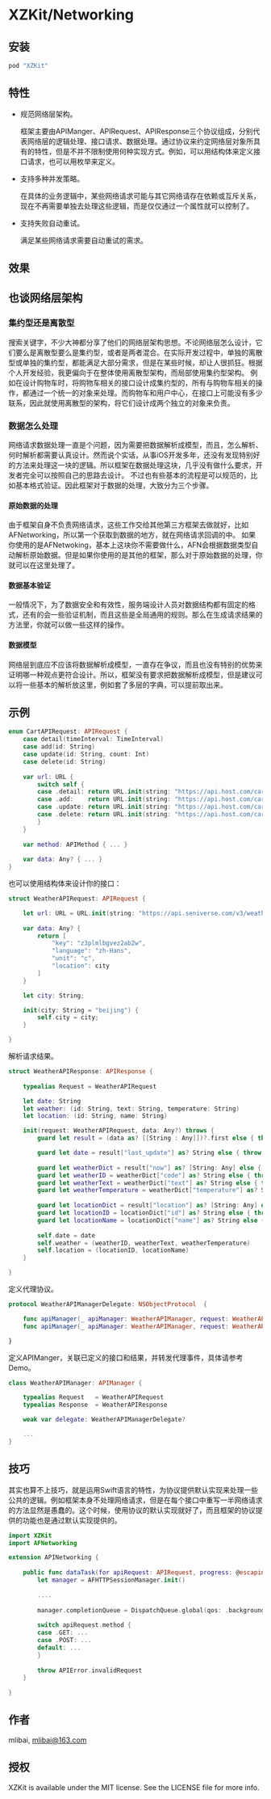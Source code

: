 # XZKit/Networking

## 安装

```ruby
pod "XZKit"
```

## 特性

- 规范网络层架构。
    
    框架主要由APIManger、APIRequest、APIResponse三个协议组成，分别代表网络层的逻辑处理、接口请求、数据处理。通过协议来约定网络层对象所具有的特性，但是不并不限制使用何种实现方式。例如，可以用结构体来定义接口请求，也可以用枚举来定义。

- 支持多种并发策略。

    在具体的业务逻辑中，某些网络请求可能与其它网络请存在依赖或互斥关系，现在不再需要单独去处理这些逻辑，而是仅仅通过一个属性就可以控制了。

- 支持失败自动重试。

    满足某些网络请求需要自动重试的需求。

## 效果


## 也谈网络层架构

### 集约型还是离散型

搜索关键字，不少大神都分享了他们的网络层架构思想。不论网络层怎么设计，它们要么是离散型要么是集约型，或者是两者混合。在实际开发过程中，单独的离散型或单独的集约型，都能满足大部分需求，但是在某些时候，却让人很抓狂。根据个人开发经验，我更偏向于在整体使用离散型架构，而局部使用集约型架构。
例如在设计购物车时，将购物车相关的接口设计成集约型的，所有与购物车相关的操作，都通过一个统一的对象来处理。而购物车和用户中心，在接口上可能没有多少联系，因此就使用离散型的架构，将它们设计成两个独立的对象来负责。

### 数据怎么处理

网络请求数据处理一直是个问题，因为需要把数据解析成模型，而且，怎么解析、何时解析都需要认真设计。然而说个实话，从事iOS开发多年，还没有发现特别好的方法来处理这一块的逻辑。所以框架在数据处理这块，几乎没有做什么要求，开发者完全可以按照自己的思路去设计。
不过也有些基本的流程是可以规范的，比如基本格式验证。因此框架对于数据的处理，大致分为三个步骤。

#### 原始数据的处理

由于框架自身不负责网络请求，这些工作交给其他第三方框架去做就好，比如AFNetworking，所以第一个获取到数据的地方，就在网络请求回调的中。
如果你使用的是AFNetwoking，基本上这块你不需要做什么，AFN会根据数据类型自动解析原始数据。但是如果你使用的是其他的框架，那么对于原始数据的处理，你就可以在这里处理了。

#### 数据基本验证

一般情况下，为了数据安全和有效性，服务端设计人员对数据结构都有固定的格式，还有的会一些验证机制，而且这些是全局通用的规则。那么在生成请求结果的方法里，你就可以做一些这样的操作。

#### 数据模型

网络层到底应不应该将数据解析成模型，一直存在争议，而且也没有特别的优势来证明哪一种观点更符合设计。所以，框架没有要求把数据解析成模型，但是建议可以将一些基本的解析放这里，例如套了多层的字典，可以提前取出来。

## 示例

```swift
enum CartAPIRequest: APIRequest {
    case detail(timeInterval: TimeInterval)
    case add(id: String)
    case update(id: String, count: Int)
    case delete(id: String)
    
    var url: URL {
        switch self {
        case .detail: return URL.init(string: "https://api.host.com/cart/detail")!
        case .add:    return URL.init(string: "https://api.host.com/cart/add")!
        case .update: return URL.init(string: "https://api.host.com/cart/update")!
        case .delete: return URL.init(string: "https://api.host.com/cart/delete")!
        }
    }
    
    var method: APIMethod { ... }
    
    var data: Any? { ... }
}
```

也可以使用结构体来设计你的接口：

```swift
struct WeatherAPIRequest: APIRequest {

    let url: URL = URL.init(string: "https://api.seniverse.com/v3/weather/now.json")!
    
    var data: Any? {
        return [
            "key": "z3plmlbgvez2ab2w",
            "language": "zh-Hans",
            "unit": "c",
            "location": city
        ]
    }

    let city: String;

    init(city: String = "beijing") {
        self.city = city;
    }

}
```

解析请求结果。

```swift
struct WeatherAPIResponse: APIResponse {
    
    typealias Request = WeatherAPIRequest

    let date: String
    let weather: (id: String, text: String, temperature: String)
    let location: (id: String, name: String)

    init(request: WeatherAPIRequest, data: Any?) throws {
        guard let result = (data as? [[String : Any]])?.first else { throw APIError.unexpectedResponse }

        guard let date = result["last_update"] as? String else { throw APIError.unexpectedResponse }
        
        guard let weatherDict = result["now"] as? [String: Any] else { throw APIError.unexpectedResponse }
        guard let weatherID = weatherDict["code"] as? String else { throw APIError.unexpectedResponse }
        guard let weatherText = weatherDict["text"] as? String else { throw APIError.unexpectedResponse }
        guard let weatherTemperature = weatherDict["temperature"] as? String else { throw APIError.unexpectedResponse }
        
        guard let locationDict = result["location"] as? [String: Any] else { throw APIError.unexpectedResponse }
        guard let locationID = locationDict["id"] as? String else { throw APIError.unexpectedResponse }
        guard let locationName = locationDict["name"] as? String else { throw APIError.unexpectedResponse }
        
        self.date = date
        self.weather = (weatherID, weatherText, weatherTemperature)
        self.location = (locationID, locationName)
    }

}
```

定义代理协议。

```swift
protocol WeatherAPIManagerDelegate: NSObjectProtocol  {

    func apiManager(_ apiManager: WeatherAPIManager, request: WeatherAPIRequest, didFailWith error: Error);
    func apiManager(_ apiManager: WeatherAPIManager, request: WeatherAPIRequest, didFinishWith apiResponse: WeatherAPIResponse);

}
```

定义APIManger，关联已定义的接口和结果，并转发代理事件，具体请参考Demo。

```swift
class WeatherAPIManager: APIManager {

    typealias Request   = WeatherAPIRequest
    typealias Response  = WeatherAPIResponse

    weak var delegate: WeatherAPIManagerDelegate?

    ...
}
```

## 技巧

其实也算不上技巧，就是运用Swift语言的特性，为协议提供默认实现来处理一些公共的逻辑。例如框架本身不处理网络请求，但是在每个接口中重写一半网络请求的方法显然是愚蠢的。这个时候，使用协议的默认实现就好了，而且框架的协议提供的功能也是通过默认实现提供的。

```swift
import XZKit
import AFNetworking

extension APINetworking {
    
    public func dataTask(for apiRequest: APIRequest, progress: @escaping ProgressHandler, completion: @escaping CompletionHandler) throws -> URLSessionDataTask? {
        let manager = AFHTTPSessionManager.init()
        
        ....
        
        manager.completionQueue = DispatchQueue.global(qos: .background)
        
        switch apiRequest.method {
        case .GET: ...
        case .POST: ...
        default: ...
        }
        
        throw APIError.invalidRequest
    }
    
}
```


## 作者

mlibai, mlibai@163.com

## 授权

XZKit is available under the MIT license. See the LICENSE file for more info.

